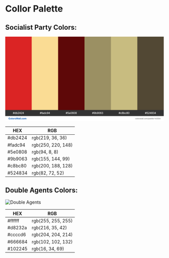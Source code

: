 # Collor Palette

## Socialist Party Colors:

![Socialist Party](./palettes/socialist.png)

| HEX     | RGB                |
|---------|--------------------|
| #db2424 | rgb(219, 36, 36)   |
| #fadc94 | rgb(250, 220, 148) |
| #5e0808 | rgb(94, 8, 8)      |
| #9b9063 | rgb(155, 144, 99)  |
| #c8bc80 | rgb(200, 188, 128) |
| #524834 | rgb(82, 72, 52)    |

## Double Agents Colors:
![Double Agents](./pictures/capitalist.png)

| HEX     | RGB                |
|---------|--------------------|
| #ffffff | rgb(255, 255, 255) |
| #d8232a | rgb(216, 35, 42)   |
| #ccccd6 | rgb(204, 204, 214) |
| #666684 | rgb(102, 102, 132) |
| #102245 | rgb(16, 34, 69)    |